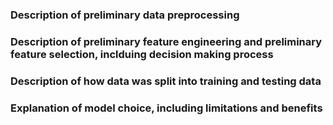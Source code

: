 ### Description of preliminary data preprocessing

### Description of preliminary feature engineering and preliminary feature selection, inclduing decision making process

### Description of how data was split into training and testing data

### Explanation of model choice, including limitations and benefits
